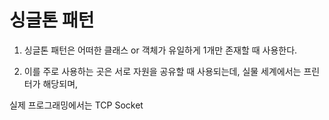 # 싱글톤 패턴

1. 싱글톤 패턴은 어떠한 클래스 or 객체가 유일하게 1개만 존재할 때 사용한다.

2. 이를 주로 사용하는 곳은 서로 자원을 공유할 때 사용되는데, 실물 세계에서는 프린터가 해당되며,

실제 프로그래밍에서는 TCP Socket
